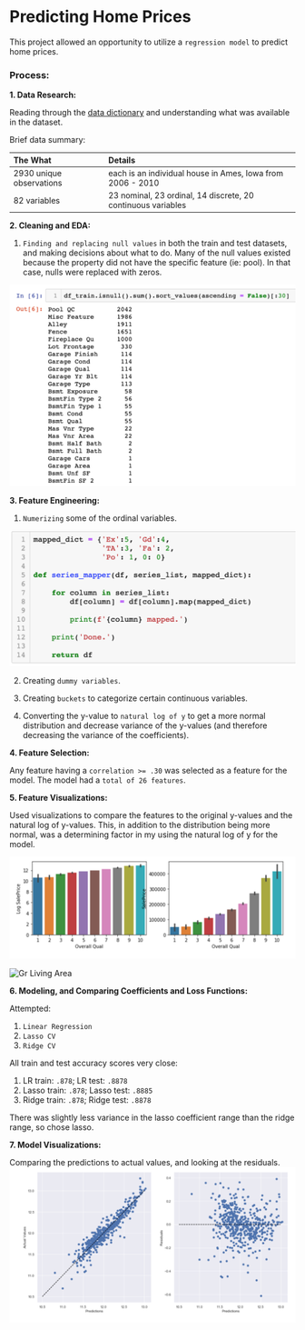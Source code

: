 # Predicting Home Prices

This project allowed an opportunity to utilize a `regression model` to predict home prices.

### Process:

**1. Data Research:**

Reading through the [data dictionary](http://jse.amstat.org/v19n3/decock/DataDocumentation.txt) and understanding what was available in the dataset.

Brief data summary:

| The What | Details|
|:---------| :-------------------|
| 2930 unique observations | each is an individual house in Ames, Iowa from 2006 - 2010 |
| 82 variables | 23 nominal, 23 ordinal, 14 discrete, 20 continuous variables |


**2. Cleaning and EDA:**

1. `Finding and replacing null values` in both the train and test datasets, and making decisions about what to do. Many of the null values existed because the property did not have the specific feature (ie: pool). In that case, nulls were replaced with zeros.

![Null Values](./images/null_values.png)

**3. Feature Engineering:**

1. `Numerizing` some of the ordinal variables.

![Ordinal Variables](./images/ordinal_mapped.png)

2. Creating `dummy variables`.

3. Creating `buckets` to categorize certain continuous variables.

4. Converting the y-value to `natural log of y` to get a more normal distribution and decrease variance of the y-values (and therefore decreasing the variance of the coefficients).


**4. Feature Selection:**

Any feature having a `correlation >= .30` was selected as a feature for the model. The model had a `total of 26 features`.

**5. Feature Visualizations:**

Used visualizations to compare the features to the original y-values and the natural log of y-values. This, in addition to the distribution being more normal, was a determining factor in my using the natural log of y for the model.

![Overall Quality](./images/overall_qual.png)

![Gr Living Area](./images/gr_living_area.png)


**6. Modeling, and Comparing Coefficients and Loss Functions:**

Attempted:
1. `Linear Regression`
2. `Lasso CV`
3. `Ridge CV`

All train and test accuracy scores very close:
1. LR train: `.878`; LR test: `.8878`
2. Lasso train: `.878`; Lasso test: `.8885`
3. Ridge train: `.878`; Ridge test: `.8878`

There was slightly less variance in the lasso coefficient range than the ridge range, so chose lasso.

**7. Model Visualizations:**

Comparing the predictions to actual values, and looking at the residuals.
![Lasso Visualizations](./images/lasso_viz.png)
